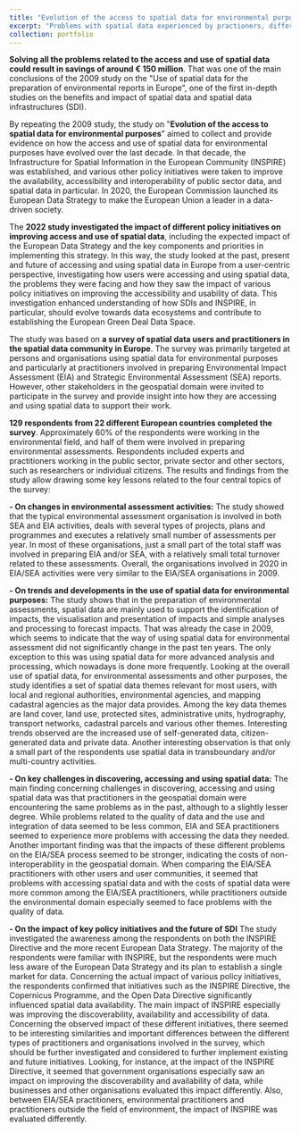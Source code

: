 ```yaml
---
title: "Evolution of the access to spatial data for environmental purposes (2022)"
excerpt: "Problems with spatial data experienced by practioners, differences between 2009 & 2020<br/><img src='/images/eia2.png'>"
collection: portfolio
---
```


**Solving all the problems related to the access and use of spatial data could result in savings of around € 150 million**. That was one of the main conclusions of the 2009 study on the "Use of spatial data for the preparation of environmental reports in Europe", one of the first in-depth studies on the benefits and impact of spatial data and spatial data infrastructures (SDI).

By repeating the 2009 study, the study on "**Evolution of the access to spatial data for environmental purposes**"  aimed to collect and provide evidence on how the access and use of spatial data for environmental purposes have evolved over the last decade. In that decade, the Infrastructure for Spatial Information in the European Community (INSPIRE) was established, and various other policy initiatives were taken to improve the availability, accessibility and interoperability of public sector data, and spatial data in particular. In 2020, the European Commission launched its European Data Strategy to make the European Union a leader in a data-driven society.

The **2022 study investigated the impact of different policy initiatives on improving access and use of spatial data**, including the expected impact of the European Data Strategy and the key components and priorities in implementing this strategy. In this way, the study looked at the past, present and future of accessing and using spatial data in Europe from a user-centric perspective, investigating how users were accessing and using spatial data, the problems they were facing and how they saw the impact of various policy initiatives on improving the accessibility and usability of data. This investigation enhanced understanding of how SDIs and INSPIRE, in particular, should evolve towards data ecosystems and contribute to establishing the European Green Deal Data Space.

The study was based on **a survey of spatial data users and practitioners in the spatial data community in Europe**. The survey was primarily targeted at persons and organisations using spatial data for environmental purposes and particularly at practitioners involved in preparing Environmental Impact Assessment (EIA) and Strategic Environmental Assessment (SEA) reports. However, other stakeholders in the geospatial domain were invited to participate in the survey and provide insight into how they are accessing and using spatial data to support their work.

**129 respondents from 22 different European countries completed the survey**. Approximately 60% of the respondents were working in the environmental field, and half of them were involved in preparing environmental assessments. Respondents included experts and practitioners working in the public sector, private sector and other sectors, such as researchers or individual citizens. The results and findings from the study allow drawing some key lessons related to the four central topics of the survey:

**- On changes in environmental assessment activities:** The study showed that the typical environmental assessment organisation is involved in both SEA and EIA activities, deals with several types of projects, plans and programmes and executes a relatively small number of assessments per year. In most of these organisations, just a small part of the total staff was involved in preparing EIA and/or SEA, with a relatively small total turnover related to these assessments. Overall, the organisations involved in 2020 in EIA/SEA activities were very similar to the EIA/SEA organisations in 2009.

**- On trends and developments in the use of spatial data for environmental purposes:** The study shows that in the preparation of environmental assessments, spatial data are mainly used to support the identification of impacts, the visualisation and presentation of impacts and simple analyses and processing to forecast impacts. That was already the case in 2009, which seems to indicate that the way of using spatial data for environmental assessment did not significantly change in the past ten years. The only exception to this was using spatial data for more advanced analysis and processing, which nowadays is done more frequently. Looking at the overall use of spatial data, for environmental assessments and other purposes, the study identifies a set of spatial data themes relevant for most users, with local and regional authorities, environmental agencies, and mapping cadastral agencies as the major data provides. Among the key data themes are land cover, land use, protected sites, administrative units, hydrography, transport networks, cadastral parcels and various other themes. Interesting trends observed are the increased use of self-generated data, citizen-generated data and private data. Another interesting observation is that only a small part of the respondents use spatial data in transboundary and/or multi-country activities.

**- On key challenges in discovering, accessing and using spatial data:** The main finding concerning challenges in discovering, accessing and using spatial data was that practitioners in the geospatial domain were encountering the same problems as in the past, although to a slightly lesser degree. While problems related to the quality of data and the use and integration of data seemed to be less common, EIA and SEA practitioners seemed to experience more problems with accessing the data they needed. Another important finding was that the impacts of these different problems on the EIA/SEA process seemed to be stronger, indicating the costs of non-interoperability in the geospatial domain. When comparing the EIA/SEA practitioners with other users and user communities, it seemed that problems with accessing spatial data and with the costs of spatial data were more common among the EIA/SEA practitioners, while practitioners outside the environmental domain especially seemed to face problems with the quality of data.

**- On the impact of key policy initiatives and the future of SDI** The study investigated the awareness among the respondents on both the INSPIRE Directive and the more recent European Data Strategy. The majority of the respondents were familiar with INSPIRE, but the respondents were much less aware of the European Data Strategy and its plan to establish a single market for data. Concerning the actual impact of various policy initiatives, the respondents confirmed that initiatives such as the INSPIRE Directive, the Copernicus Programme, and the Open Data Directive significantly influenced spatial data availability. The main impact of INSPIRE especially was improving the discoverability, availability and accessibility of data. Concerning the observed impact of these different initiatives, there seemed to be interesting similarities and important differences between the different types of practitioners and organisations involved in the survey, which should be further investigated and considered to further implement existing and future initiatives. Looking, for instance, at the impact of the INSPIRE Directive, it seemed that government organisations especially saw an impact on improving the discoverability and availability of data, while businesses and other organisations evaluated this impact differently. Also, between EIA/SEA practitioners, environmental practitioners and practitioners outside the field of environment, the impact of INSPIRE was evaluated differently.
